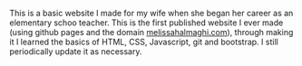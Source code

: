 This is a basic website I made for my wife when she began her career as an elementary schoo teacher. This is the first published website I ever made (using github pages and the domain [melissahalmaghi.com](http://melissahalmaghi.com/)), through making it I learned the basics of HTML, CSS, Javascript, git and bootstrap. I still periodically update it as necessary.
